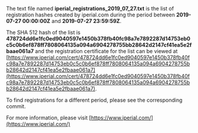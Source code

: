 The text file named **iperial_registrations_2019_07_27.txt** is the list of registration hashes created by iperial.com during the period between **2019-07-27 00:00:00Z** and **2019-07-27 23:59:59Z**.

The SHA 512 hash of the list is **478724dd6e1fc0ed9040597e1450b378fb40fc98a7e7892287d14753eb0c5c0b6ef878ff7808064135a094a6904278755bb28642d2147cf41ea5e2fbaae061a7** and the registration certificate for the list can be viewed at [https://www.iperial.com/cert/478724dd6e1fc0ed9040597e1450b378fb40fc98a7e7892287d14753eb0c5c0b6ef878ff7808064135a094a6904278755bb28642d2147cf41ea5e2fbaae061a7](https://www.iperial.com/cert/478724dd6e1fc0ed9040597e1450b378fb40fc98a7e7892287d14753eb0c5c0b6ef878ff7808064135a094a6904278755bb28642d2147cf41ea5e2fbaae061a7).

To find registrations for a different period, please see the corresponding commit.

For more information, please visit [https://www.iperial.com/](https://www.iperial.com/)
